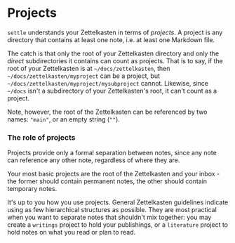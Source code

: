 # Projects

`settle` understands your Zettelkasten in terms of *projects*. A project is any
directory that contains at least one note, i.e. at least one Markdown file.

The catch is that only the root of your Zettelkasten directory and only the
*direct* subdirectories it contains can count as projects. That is to say, if
the root of your Zettelkasten is at `~/docs/zettelkasten`, then
`~/docs/zettelkasten/myproject` can be a project, but
`~/docs/zettelkasten/myproject/mysubproject` cannot. Likewise, since `~/docs`
isn't a subdirectory of your Zettelkasten's root, it can't count as a project.

Note, however, the root of the Zettelkasten can be referenced by two names:
`"main"`, or an empty string (`""`).

### The role of projects

Projects provide only a formal separation between notes, since any note can
reference any other note, regardless of where they are.

Your most basic projects are the root of the Zettelkasten and your inbox - the
former should contain permanent notes, the other should contain temporary notes.

It's up to you how you use projects. General Zettelkasten guidelines indicate
using as few hierarchical structures as possible. They are most practical when
you want to separate notes that shouldn't mix together: you may create a
`writings` project to hold your publishings, or a `literature` project to hold
notes on what you read or plan to read.
